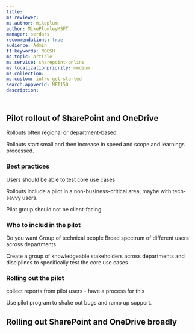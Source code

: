 ```yaml
---
title: 
ms.reviewer: 
ms.author: mikeplum
author: MikePlumleyMSFT
manager: serdars
recommendations: true
audience: Admin
f1.keywords: NOCSH
ms.topic: article
ms.service: sharepoint-online
ms.localizationpriority: medium
ms.collection:  
ms.custom: intro-get-started
search.appverid: MET150
description: 
---
```


# 


## Pilot rollout of SharePoint and OneDrive

Rollouts often regional or department-based.

Rollouts start small and then increase in speed and scope and learnings processed.

### Best practices

Users should be able to test core use cases

Rollouts include a pilot in a non-business-critical area, maybe with tech-savvy users.

Pilot group should not be client-facing

### Who to includ in the pilot


Do you want
Group of technical people
Broad spectrum of different users across departments


Create a group of knowledgeable stakeholders across departments and disciplines to specifically test the core use cases

### Rolling out the pilot

collect reports from pilot users - have a process for this

Use pilot program to shake out bugs and ramp up support.


## Rolling out SharePoint and OneDrive broadly








